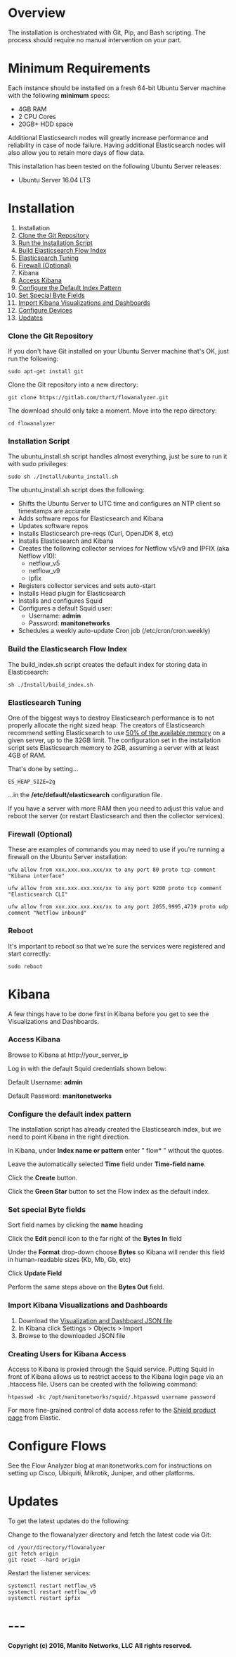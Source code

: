 # **Overview**

The installation is orchestrated with Git, Pip, and Bash scripting. The process should require no manual intervention on your part.

# **Minimum Requirements**

Each instance should be installed on a fresh 64-bit Ubuntu Server machine with the following **minimum** specs:

- 4GB RAM
- 2 CPU Cores
- 20GB+ HDD space

Additional Elasticsearch nodes will greatly increase performance and reliability in case of node failure. Having additional
Elasticsearch nodes will also allow you to retain more days of flow data.

This installation has been tested on the following Ubuntu Server releases:

* Ubuntu Server 16.04 LTS

# **Installation**

1. Installation
  1. [Clone the Git Repository](#clone-the-git-repository)
  2. [Run the Installation Script](#installation-script)
  3. [Build Elasticsearch Flow Index](#build-the-elasticsearch-flow-index)
  4. [Elasticsearch Tuning](#elasticsearch-tuning)
  5. [Firewall (Optional)](#firewall-optional)
2. Kibana
  1. [Access Kibana](#access-kibana)
  2. [Configure the Default Index Pattern](#configure-the-default-index-pattern)
  3. [Set Special Byte Fields](#set-special-byte-fields)
  4. [Import Kibana Visualizations and Dashboards](#import-kibana-visualizations-and-dashboards)
3. [Configure Devices](#configure-flows)
4. [Updates](#updates)

### **Clone the Git Repository**

If you don't have Git installed on your Ubuntu Server machine that's OK, just run the following:

```
sudo apt-get install git
```

Clone the Git repository into a new directory:

```
git clone https://gitlab.com/thart/flowanalyzer.git
```

The download should only take a moment. Move into the repo directory:

```
cd flowanalyzer
```

### **Installation Script**

The ubuntu_install.sh script handles almost everything, just be sure to run it with sudo privileges:

```
sudo sh ./Install/ubuntu_install.sh
```

The ubuntu_install.sh script does the following:

- Shifts the Ubuntu Server to UTC time and configures an NTP client so timestamps are accurate
- Adds software repos for Elasticsearch and Kibana
- Updates software repos 
- Installs Elasticsearch pre-reqs (Curl, OpenJDK 8, etc)
- Installs Elasticsearch and Kibana
- Creates the following collector services for Netflow v5/v9 and IPFIX (aka Netflow v10):
  - netflow_v5
  - netflow_v9
  - ipfix
- Registers collector services and sets auto-start
- Installs Head plugin for Elasticsearch
- Installs and configures Squid
- Configures a default Squid user:
  - Username: **admin**
  - Password: **manitonetworks**
- Schedules a weekly auto-update Cron job (/etc/cron/cron.weekly)

### **Build the Elasticsearch Flow Index**

The build_index.sh script creates the default index for storing data in Elasticsearch:

```
sh ./Install/build_index.sh
```

### **Elasticsearch Tuning**

One of the biggest ways to destroy Elasticsearch performance is to not properly allocate the right sized heap. The creators of Elasticsearch recommend setting
Elasticsearch to use [50% of the available memory](https://www.elastic.co/guide/en/elasticsearch/guide/current/heap-sizing.html#_give_less_than_half_your_memory_to_lucene) 
on a given server, up to the 32GB limit. The configuration set in the installation script sets Elasticsearch memory to 2GB, assuming a server with at least 4GB of RAM. 

That's done by setting...

```
ES_HEAP_SIZE=2g
```

...in the **/etc/default/elasticsearch** configuration file.

If you have a server with more RAM then you need to adjust this value and reboot the server (or restart Elasticsearch and then the collector services).

### **Firewall (Optional)**

These are examples of commands you may need to use if you're running a firewall on the Ubuntu Server installation:

```
ufw allow from xxx.xxx.xxx.xxx/xx to any port 80 proto tcp comment "Kibana interface"

ufw allow from xxx.xxx.xxx.xxx/xx to any port 9200 proto tcp comment "Elasticsearch CLI"

ufw allow from xxx.xxx.xxx.xxx/xx to any port 2055,9995,4739 proto udp comment "Netflow inbound"
```

### **Reboot**

It's important to reboot so that we're sure the services were registered and start correctly:

```
sudo reboot
```

# **Kibana**

A few things have to be done first in Kibana before you get to see the Visualizations and Dashboards.

### **Access Kibana**

Browse to Kibana at http://your_server_ip

Log in with the default Squid credentials shown below:

Default Username: **admin**

Default Password: **manitonetworks**

### **Configure the default index pattern**

The installation script has already created the Elasticsearch index, but we need to point Kibana in the right direction.

In Kibana, under **Index name or pattern** enter " flow* " without the quotes.

Leave the automatically selected **Time** field under **Time-field name**.

Click the **Create** button.

Click the **Green Star** button to set the Flow index as the default index.

### **Set special Byte fields**

Sort field names by clicking the **name** heading

Click the **Edit** pencil icon to the far right of the **Bytes In** field

Under the **Format** drop-down choose **Bytes** so Kibana will render this field in human-readable sizes (Kb, Mb, Gb, etc)

Click **Update Field**

Perform the same steps above on the **Bytes Out** field.

### **Import Kibana Visualizations and Dashboards**

1. Download the [Visualization and Dashboard JSON file](../Kibana/Default.json)
2. In Kibana click Settings > Objects > Import
3. Browse to the downloaded JSON file

### **Creating Users for Kibana Access**

Access to Kibana is proxied through the Squid service. Putting Squid in front of Kibana allows us to restrict access to the
Kibana login page via an .htaccess file. Users can be created with the following command:

```
htpasswd -bc /opt/manitonetworks/squid/.htpasswd username password
```

For more fine-grained control of data access refer to the [Shield product page](https://www.elastic.co/products/shield) from Elastic.

# **Configure Flows**

See the Flow Analyzer blog at manitonetworks.com for instructions on setting up Cisco, Ubiquiti, Mikrotik, Juniper, and other platforms.

# **Updates**

To get the latest updates do the following:

Change to the flowanalyzer directory and fetch the latest code via Git:

```
cd /your/directory/flowanalyzer
git fetch origin
git reset --hard origin
```

Restart the listener services:

```
systemctl restart netflow_v5
systemctl restart netflow_v9
systemctl restart ipfix
```

# ---
**Copyright (c) 2016, Manito Networks, LLC**
**All rights reserved.**